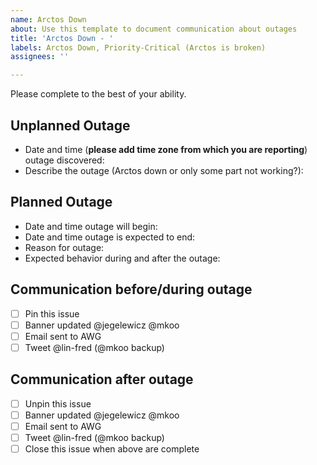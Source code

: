 ```yaml
---
name: Arctos Down
about: Use this template to document communication about outages
title: 'Arctos Down - '
labels: Arctos Down, Priority-Critical (Arctos is broken)
assignees: ''

---
```


Please complete to the best of your ability.

## Unplanned Outage
 - Date and time (**please add time zone from which you are reporting**) outage discovered:
 - Describe the outage (Arctos down or only some part not working?):

## Planned Outage
 - Date and time outage will begin:
 - Date and time outage is expected to end:
 - Reason for outage:
 - Expected behavior during and after the outage:

## Communication before/during outage
- [ ] Pin this issue
- [ ] Banner updated @jegelewicz @mkoo
- [ ] Email sent to AWG  
- [ ] Tweet @lin-fred (@mkoo backup)

## Communication after outage
- [ ] Unpin this issue
- [ ] Banner updated @jegelewicz @mkoo
- [ ] Email sent to AWG 
- [ ] Tweet @lin-fred (@mkoo backup)
- [ ] Close this issue when above are complete
